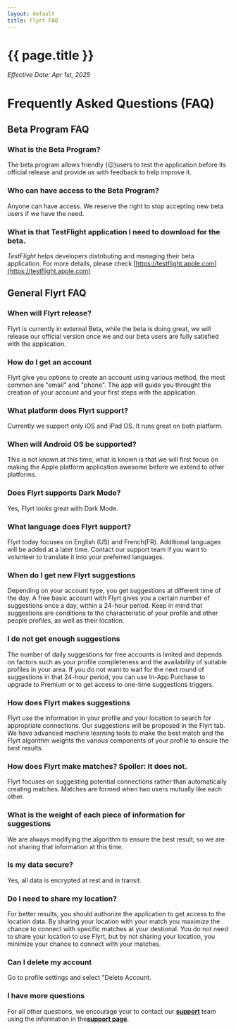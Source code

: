 ```yaml
---
layout: default
title: Flyrt FAQ
---
```

# {{ page.title }}
*Effective Date: Apr 1st, 2025*

# Frequently Asked Questions (FAQ)

## Beta Program FAQ
### What is the Beta Program?
The beta program allows friendly (😉)users to test the application before its official release and provide us with feedback to help improve it.

###  Who can have access to the Beta Program?
Anyone can have access. We reserve the right to stop accepting new beta users if we have the need. 

### What is that TestFlight application I need to download for the beta.
*TestFlight* helps developers distributing and managing their beta application. For more details, please check [https://testflight.apple.com](https://testflight.apple.com)


## General Flyrt FAQ

### When will Flyrt release?
Flyrt is currently in external Beta, while the beta is doing great, we will release our official version once we and our beta users are fully satisfied with the application.

### How do I get an account
Flyrt give you options to create an account using various method, the most common are "email" and "phone". The app will guide you throught the creation of your account and your first steps with the application.

### What platform does Flyrt support?
Currently we support only iOS and iPad OS. It runs great on both platform.

### When will Android OS be supported?
This is not known at this time, what is known is that we will first focus on making the Apple platform application awesome before we extend to other platforms.

### Does Flyrt supports Dark Mode?
Yes, Flyrt looks great with Dark Mode.

### What language does Flyrt support?
Flyrt today focuses on English (US) and French(FR). Additional languages will be added at a later time. Contact our support team if you want to volunteer to translate it into your preferred languages.


### When do I get new Flyrt suggestions
Depending on your account type, you get suggestions at different time of the day. A free basic account with Flyrt gives you a certain number of suggestions once a day, within a 24-hour period. Keep in mind that suggestions are conditions to the characteristic of your profile and other people profiles, as well as their location.

### I do not get enough suggestions
The number of daily suggestions for free accounts is limited and depends on factors such as your profile completeness and the availability of suitable profiles in your area. If you do not want to wait for the next round of suggestions in that 24-hour period, you can use In-App Purchase to upgrade to Premium or to get access to one-time suggestions triggers.

### How does Flyrt makes suggestions
Flyrt use the information in your profile and your location to search for appropriate connections. Our suggestions will be proposed in the Flyrt tab. We have advanced machine learning tools to make the best match and the Flyrt algorithm weights the various components of your profile to ensure the best results.

### How does Flyrt make matches? Spoiler: It does not.
Flyrt focuses on suggesting potential connections rather than automatically creating matches. Matches are formed when two users mutually like each other.

### What is the weight of each piece of information for suggestions
We are always modifying the algorithm to ensure the best result, so we are not sharing that information at this time.

### Is my data secure?
Yes, all data is encrypted at rest and in transit.

### Do I need to share my location?
For better results, you should authorize the application to get access to the location data. By sharing your location with your match you maximize the chance to connect with specific matches at your destional. You do not need to share your location to use Flyrt, but by not sharing your location, you minimize your chance to connect with your matches.

### Can I delete my account
Go to profile settings and select "Delete Account.

### I have more questions
For all other questions, we encourage your to contact our [**support**](mailto:support@flyrt.org) team  using the information in the[**support page**](https://flyrt.org/support).

